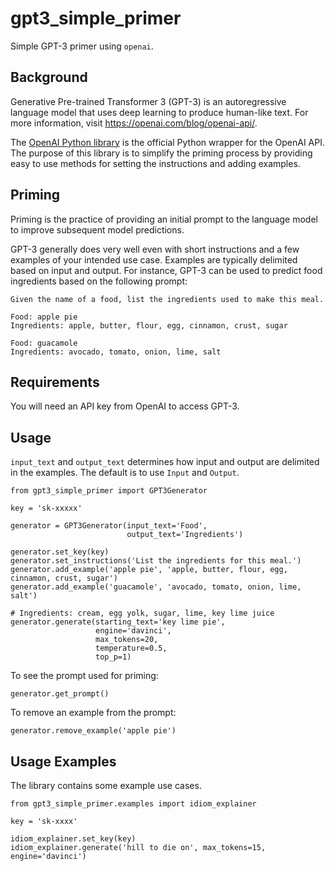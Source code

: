 # gpt3_simple_primer

Simple GPT-3 primer using `openai`.

## Background

Generative Pre-trained Transformer 3 (GPT-3) is an autoregressive language model that uses deep learning to produce human-like text. For more information, visit https://openai.com/blog/openai-api/.

The [OpenAI Python library](https://github.com/openai/openai-python) is the official Python wrapper for the OpenAI API. The purpose of this library is to simplify the priming process by providing easy to use methods for setting the instructions and adding examples.

## Priming

Priming is the practice of providing an initial prompt to the language model to improve subsequent model predictions.

GPT-3 generally does very well even with short instructions and a few examples of your intended use case. Examples are typically delimited based on input and output. For instance, GPT-3 can be used to predict food ingredients based on the following prompt:

```
Given the name of a food, list the ingredients used to make this meal.

Food: apple pie
Ingredients: apple, butter, flour, egg, cinnamon, crust, sugar

Food: guacamole
Ingredients: avocado, tomato, onion, lime, salt
```

## Requirements

You will need an API key from OpenAI to access GPT-3.

## Usage

`input_text` and `output_text` determines how input and output are delimited in the examples. The default is to use `Input` and `Output`.

```
from gpt3_simple_primer import GPT3Generator

key = 'sk-xxxxx'

generator = GPT3Generator(input_text='Food',
                          output_text='Ingredients')

generator.set_key(key)
generator.set_instructions('List the ingredients for this meal.')
generator.add_example('apple pie', 'apple, butter, flour, egg, cinnamon, crust, sugar')
generator.add_example('guacamole', 'avocado, tomato, onion, lime, salt')

# Ingredients: cream, egg yolk, sugar, lime, key lime juice
generator.generate(starting_text='key lime pie',
                   engine='davinci',
                   max_tokens=20,
                   temperature=0.5,
                   top_p=1)
```

To see the prompt used for priming:

```
generator.get_prompt()
```

To remove an example from the prompt:

```
generator.remove_example('apple pie')
```

## Usage Examples

The library contains some example use cases.

```
from gpt3_simple_primer.examples import idiom_explainer

key = 'sk-xxxx'

idiom_explainer.set_key(key)
idiom_explainer.generate('hill to die on', max_tokens=15, engine='davinci')
```
